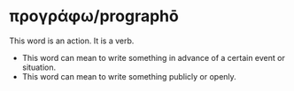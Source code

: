 # προγράφω/prographō
This word is an action. It is a verb.

* This word can mean to write something in advance of a certain event or situation.
* This word can mean to write something publicly or openly.
